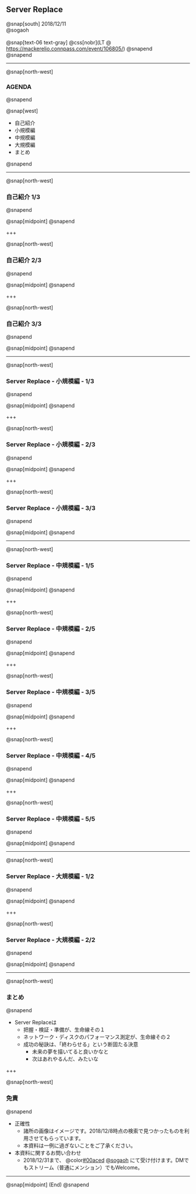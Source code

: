 ## Server Replace

@snap[south]
2018/12/11  
@sogaoh  
<br>
@snap[text-06 text-gray]
@css[nobr](LT @ https://mackerelio.connpass.com/event/106805/)
@snapend
<br>
@snapend

---
@snap[north-west]
### AGENDA
@snapend

@snap[west]
<ul>
<li>自己紹介</li>
<li>小規模編</li>
<li>中規模編</li>
<li>大規模編</li>
<li>まとめ</li>
</ul>
@snapend


---

@snap[north-west]
### 自己紹介 1/3
@snapend

@snap[midpoint]
@snapend

+++

@snap[north-west]
### 自己紹介 2/3
@snapend

@snap[midpoint]
@snapend

+++

@snap[north-west]
### 自己紹介 3/3
@snapend

@snap[midpoint]
@snapend


---

@snap[north-west]
### Server Replace  - 小規模編 -  1/3
@snapend

@snap[midpoint]
@snapend

+++

@snap[north-west]
### Server Replace  - 小規模編 -  2/3
@snapend

@snap[midpoint]
@snapend

+++

@snap[north-west]
### Server Replace  - 小規模編 -  3/3
@snapend

@snap[midpoint]
@snapend


---

@snap[north-west]
### Server Replace  - 中規模編 -  1/5
@snapend

@snap[midpoint]
@snapend

+++

@snap[north-west]
### Server Replace  - 中規模編 -  2/5
@snapend

@snap[midpoint]
@snapend

+++

@snap[north-west]
### Server Replace  - 中規模編 -  3/5
@snapend

@snap[midpoint]
@snapend

+++

@snap[north-west]
### Server Replace  - 中規模編 -  4/5
@snapend

@snap[midpoint]
@snapend

+++

@snap[north-west]
### Server Replace  - 中規模編 -  5/5
@snapend

@snap[midpoint]
@snapend


---

@snap[north-west]
### Server Replace  - 大規模編 -  1/2
@snapend

@snap[midpoint]
@snapend

+++

@snap[north-west]
### Server Replace  - 大規模編 -  2/2
@snapend

@snap[midpoint]
@snapend


---

@snap[north-west]
### まとめ
@snapend

- Server Replaceは
    - 把握・検証・準備が、生命線その１
    - ネットワーク・ディスクのパフォーマンス測定が、生命線その２
    - 成功の秘訣は、「終わらせる」という断固たる決意
        - 未来の夢を描いてると良いかなと
        - 次はあれやるんだ、みたいな

+++

@snap[north-west]
### 免責
@snapend

- 正確性
    - 諸所の画像はイメージです。2018/12/8時点の検索で見つかったものを利用させてもらっています。
    - 本資料は一例に過ぎないことをご了承ください。
- 本資料に関するお問い合わせ
    - 2018/12/31まで、 @color[#00aced](@fa[twitter-square]) [@sogaoh](http://twitter.com/sogaoh) にて受け付けます。DMでもストリーム（普通にメンション）でもWelcome。


---

@snap[midpoint]
(End)
@snapend
